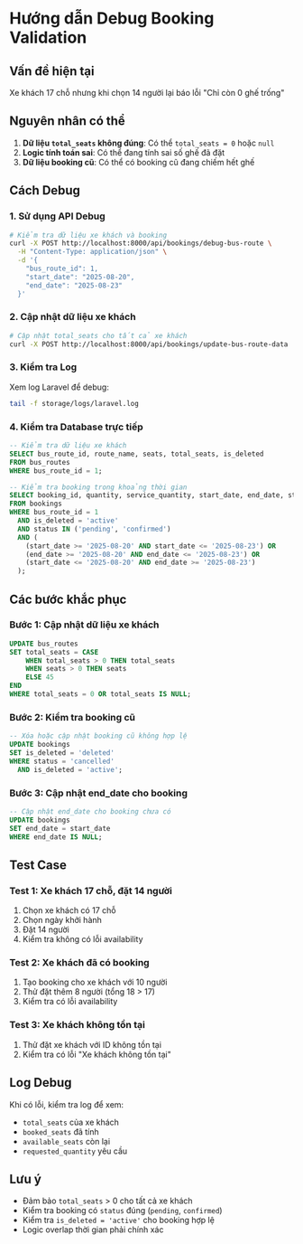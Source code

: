 # Hướng dẫn Debug Booking Validation

## Vấn đề hiện tại
Xe khách 17 chỗ nhưng khi chọn 14 người lại báo lỗi "Chỉ còn 0 ghế trống"

## Nguyên nhân có thể
1. **Dữ liệu `total_seats` không đúng**: Có thể `total_seats = 0` hoặc `null`
2. **Logic tính toán sai**: Có thể đang tính sai số ghế đã đặt
3. **Dữ liệu booking cũ**: Có thể có booking cũ đang chiếm hết ghế

## Cách Debug

### 1. Sử dụng API Debug
```bash
# Kiểm tra dữ liệu xe khách và booking
curl -X POST http://localhost:8000/api/bookings/debug-bus-route \
  -H "Content-Type: application/json" \
  -d '{
    "bus_route_id": 1,
    "start_date": "2025-08-20",
    "end_date": "2025-08-23"
  }'
```

### 2. Cập nhật dữ liệu xe khách
```bash
# Cập nhật total_seats cho tất cả xe khách
curl -X POST http://localhost:8000/api/bookings/update-bus-route-data
```

### 3. Kiểm tra Log
Xem log Laravel để debug:
```bash
tail -f storage/logs/laravel.log
```

### 4. Kiểm tra Database trực tiếp
```sql
-- Kiểm tra dữ liệu xe khách
SELECT bus_route_id, route_name, seats, total_seats, is_deleted 
FROM bus_routes 
WHERE bus_route_id = 1;

-- Kiểm tra booking trong khoảng thời gian
SELECT booking_id, quantity, service_quantity, start_date, end_date, status, is_deleted
FROM bookings 
WHERE bus_route_id = 1 
  AND is_deleted = 'active'
  AND status IN ('pending', 'confirmed')
  AND (
    (start_date >= '2025-08-20' AND start_date <= '2025-08-23') OR
    (end_date >= '2025-08-20' AND end_date <= '2025-08-23') OR
    (start_date <= '2025-08-20' AND end_date >= '2025-08-23')
  );
```

## Các bước khắc phục

### Bước 1: Cập nhật dữ liệu xe khách
```sql
UPDATE bus_routes 
SET total_seats = CASE 
    WHEN total_seats > 0 THEN total_seats 
    WHEN seats > 0 THEN seats 
    ELSE 45 
END
WHERE total_seats = 0 OR total_seats IS NULL;
```

### Bước 2: Kiểm tra booking cũ
```sql
-- Xóa hoặc cập nhật booking cũ không hợp lệ
UPDATE bookings 
SET is_deleted = 'deleted' 
WHERE status = 'cancelled' 
  AND is_deleted = 'active';
```

### Bước 3: Cập nhật end_date cho booking
```sql
-- Cập nhật end_date cho booking chưa có
UPDATE bookings 
SET end_date = start_date 
WHERE end_date IS NULL;
```

## Test Case

### Test 1: Xe khách 17 chỗ, đặt 14 người
1. Chọn xe khách có 17 chỗ
2. Chọn ngày khởi hành
3. Đặt 14 người
4. Kiểm tra không có lỗi availability

### Test 2: Xe khách đã có booking
1. Tạo booking cho xe khách với 10 người
2. Thử đặt thêm 8 người (tổng 18 > 17)
3. Kiểm tra có lỗi availability

### Test 3: Xe khách không tồn tại
1. Thử đặt xe khách với ID không tồn tại
2. Kiểm tra có lỗi "Xe khách không tồn tại"

## Log Debug
Khi có lỗi, kiểm tra log để xem:
- `total_seats` của xe khách
- `booked_seats` đã tính
- `available_seats` còn lại
- `requested_quantity` yêu cầu

## Lưu ý
- Đảm bảo `total_seats` > 0 cho tất cả xe khách
- Kiểm tra booking có `status` đúng (`pending`, `confirmed`)
- Kiểm tra `is_deleted = 'active'` cho booking hợp lệ
- Logic overlap thời gian phải chính xác
